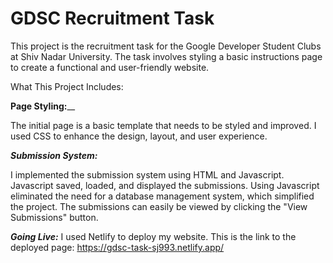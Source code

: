 # GDSC Recruitment Task

This project is the recruitment task for the Google Developer Student Clubs at Shiv Nadar University. The task involves styling a basic instructions page to create a functional and user-friendly website.

What This Project Includes:

**Page Styling:**__

The initial page is a basic template that needs to be styled and improved. I used CSS to enhance the design, layout, and user experience.

_**Submission System:**_

I implemented the submission system using HTML and Javascript. Javascript saved, loaded, and displayed the submissions. Using Javascript eliminated the need for a database management system, which simplified the project. The submissions can easily be viewed by clicking the "View Submissions" button.

_**Going Live:**_
I used Netlify to deploy my website. This is the link to the deployed page: https://gdsc-task-sj993.netlify.app/ 
